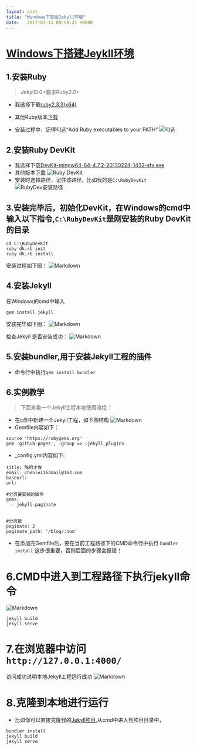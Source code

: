 ```yaml
---
layout: post
title: "Windows下安装Jekyll环境"
date:   2017-03-11 09:59:21 +0800
---
```


# [Windows下搭建Jeykll环境](http://jekyll-windows.juthilo.com/)

## 1.安装Ruby
> Jekyll3.0+要求Ruby2.0+

* 我选择下载[ruby2.3.3(x64)](https://dl.bintray.com/oneclick/rubyinstaller/rubyinstaller-2.3.3-x64.exe) 
* 其他Ruby版本[下载](http://rubyinstaller.org/downloads/)

* 安装过程中，记得勾选“Add Ruby executables to your PATH”
![勾选](http://i1.piimg.com/1949/ad54bd218964887b.png)



## 2.安装Ruby DevKit
* 我选择下载[DevKit-mingw64-64-4.7.2-20130224-1432-sfx.exe](https://dl.bintray.com/oneclick/rubyinstaller/DevKit-mingw64-64-4.7.2-20130224-1432-sfx.exe)
* 其他版本[下载](http://rubyinstaller.org/downloads/)
![Ruby DevKit](http://i1.piimg.com/576036/5871abc0232feb09.png)
* 安装时选择路径，记住该路径，比如我的是`C:\RubyDevKit`
![RubyDev安装路径](http://p1.bpimg.com/576036/3d60ac87ed9f878b.png)

## 3.安装完毕后，初始化DevKit，在Windows的cmd中输入以下指令,`C:\RubyDevKit`是刚安装的Ruby DevKit的目录
```
cd C:\RubyDevKit
ruby dk.rb init
ruby dk.rb install
```
安装过程如下图：
![Markdown](http://p1.bpimg.com/576036/44cde9b39c16a815.png)

## 4.安装Jekyll
在Windows的cmd中输入
```
gem install jekyll
```
安装完毕如下图：
![Markdown](http://p1.bqimg.com/576036/dcb5cce2ed73d5a5.png)

检查Jekyll 是否安装成功：
![Markdown](http://p1.bqimg.com/576036/f34a53d7c4985be9.png)

## 5.安装bundler,用于安装Jekyll工程的插件
* 命令行中执行`gem install bundler`

## 6.实例教学
> 下面来看一个Jekyll工程本地使用流程：

* 在c盘中新建一个Jekyll工程，如下图结构
![Markdown](http://i1.piimg.com/576036/6472e4d3d356ef65.png)
* Gemfile内容如下：
```
source 'https://rubygems.org'
gem 'github-pages', :group => :jekyll_plugins
```
* _config.yml内容如下:
```
title: 陈府才俊
email: chenlei163mail@163.com
baseurl:  
url:  

#分页要安装的插件
gems:
  - jekyll-paginate


#分页数
paginate: 2
paginate_path: '/blog/:num'

```
* 在添加完Gemfile后，要在当前工程路径下的CMD命令行中执行
`bundler install`
这步很重要，否则后面的步骤会报错！


# 6.CMD中进入到工程路径下执行jekyll命令
![Markdown](http://p1.bqimg.com/576036/1de4bb85689e7157.png)
```
jekyll build
jekyll serve
```

# 7.在浏览器中访问`http://127.0.0.1:4000/`
访问成功说明本地Jekyll工程运行成功
![Markdown](http://p1.bqimg.com/576036/d5217a4851d30547.png)


# 8.克隆到本地进行运行
* 比如你可以直接克隆我的[Jekyll项目](https://github.com/chenfucaijun/chenfucaijun.github.io),从cmd中进入到项目目录中，
```
bundler install
jekyll build
jekyll serve
```
